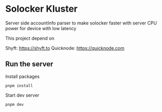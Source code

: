 # Solocker Kluster

Server side accountInfo parser to make solocker faster with server CPU power for device with low latency

This project depend on 

Shyft: https://shyft.to
Quicknode: https://quicknode.com

## Run the server

Install packages
```shell
pnpm install
```

Start dev server
```shell
pnpm dev
```

